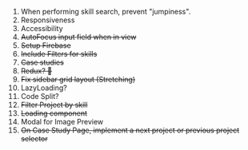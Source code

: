 1. When performing skill search, prevent "jumpiness".
2. Responsiveness
3. Accessibility
4. ~~AutoFocus input field when in view~~
5. ~~Setup Firebase~~
6. ~~Include Filters for skills~~
7. ~~Case studies~~
8. ~~Redux? 🤔~~
9. ~~Fix sidebar grid layout (Stretching)~~
10. LazyLoading?
11. Code Split?
12. ~~Filter Project by skill~~
13. ~~Loading component~~
14. Modal for Image Preview
15. ~~On Case Study Page, implement a next project or previous project selector~~